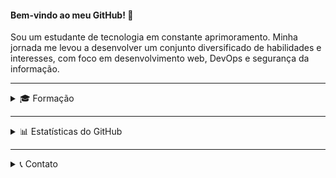 #### Bem-vindo ao meu GitHub! 👋

Sou um estudante de tecnologia em constante aprimoramento. Minha jornada me levou a desenvolver um conjunto diversificado de habilidades e interesses, com foco em desenvolvimento web, DevOps e segurança da informação.

---

<details>
<summary>🎓 Formação</summary>
<br>

> <table>
>  <tr>
>    <td> <a href="#"> <img src="https://github.com/user-attachments/assets/bc581641-3815-448f-8ce8-18882751f6e1" width=48> <a/> </td>
>   </tr> 
> </table>
> <details>
> <summary>🖥️ Análise e Desenvolvimento de Sistemas</summary>
> <br>
> <b>Graduação orientada a projetos</b>
> 
> <br>Data de início: 15/08/2023
> <br>
> Em andamento<br>
>
> <b>Resumo</b><br>
>
> * Desenvolvo meu conhecimento teórico e minhas habilidades de programação;
> * O trabalho em equipe é fortemente incentivado. Busco ser comunicativo e usar linguagem clara;
> * Atualmente estou aprendendo sobre microsserviços e segurança da informação.
>
> </details>
>
> <details>
> <summary>📚 Nano Courses</summary>
> <br>
> <b>Cursos de curta duração</b>
> <br><br>
>
> * Algoritmos: Aprenda a programar
> * Banco de Dados Oracle
> * Big Data
> * Big Data & Analytics
> * Biohacking, Deep Web e Criptografia
> * Blockchain
> * Blockchain Advanced
> * Cloud Fundamentals, Administration and Solution Architect
> * Códigos de Alta Performance
> * Compliance e Quality Assurance
> * Comunicação e Semiótica
> * Cybersecurity
> * Cybersecurity Hacker Skills
> * Data Visualization
> * Design Thinking
> * DevOps & Agile Culture
> * Django Web Framework
> * Engenharia de Software
> * Estatística para Soluções em TI
> * Estruturas de Computadores
> * Ethical Hacking
> * Front End
> * Infraestrutura e Interconectividade
> * Inteligência Artificial e Computacional
> * Inteligência e Contrainteligência
> * Java Advanced Frameworks
> * Java Development
> * Java Fundamentos
> * Leadership Communication
> * Linux Fundamentos
> * Programação em Banco de Dados
> * Python
> * Python Development
> * Resolvendo Problemas com Matemática
> * Responsive Web Development
> * Sensores e Circuitos Digitais
> * Services Architecture / API / Mobile Architecture
> * Soluções Tecnológicas Emergentes
> * User Experience
> * Wordpress na Prática
>
> </details>
 
> ---

> <table>
>  <tr>
>    <td> <a href="#"><img src="https://github.com/user-attachments/assets/cb6cedcb-56f4-49cc-b696-e1a710593d35" width=32><a/> </td>
>   </tr> 
> </table>
>
> <details>
> <summary> <a href="#"><img src="https://github.com/user-attachments/assets/b50da5f9-2a80-4fab-8cf4-a87514f48710" height=16><a/> Web Back-End (Java) - Santander Coders 2023 | 2º Semestre</summary>
> <br>
> <b>Formação online síncrona</b>
> 
> <br>Carga horária: 324 horas
> <br>
> <br>Data de início: 09/01/2024
> <br>
> Data de conclusão: 22/05/2024<br>
> 
> <b>Resumo</b><br>
> 
> * Criação e consumo de APIs RESTful;
> * Gestão de dependências e empacotamento (Gradle e Maven);
> * Java Date and Time;
> * Java Threads;
> * Padrões de projeto;
> * Princípios SOLID;
> * Programação funcional;
> * Programação Web;
> * Spring Framework;
> * Testes automatizados (JUnit, Mockito e Selenium).
> </details>
> 
> 
> <details>
> <summary> <a href="#"><img src="https://github.com/user-attachments/assets/c7f6d309-ab40-48c9-aea8-a18d22915606" height=14><a/> DevOps - Santander Coders 2024 | 1º Semestre</summary>
> <br>
> <b>Formação online síncrona</b>
> 
> <br>Carga horária: 324 horas
> <br>
> <br>Data de início: 31/07/2024
> <br>
> Data de conclusão: 04/12/2024<br>
> 
> <b>Resumo</b><br>
> 
> <b> <a href="#"><img src="https://github.com/user-attachments/assets/67ddf44d-1c75-4d6c-908c-5b70b893d278" height=16><a/> Linux</b>:
> * Configuração de servidores web (Apache e NGINX);
> * Configurações de rede;
> * Gerenciamento de processos;
> * Particionamento de disco;
> * Shell scripts (automação de tarefas);
> * Sistema de arquivos.
> 
> <b> <a href="#"><img src="https://github.com/user-attachments/assets/9cc5bac3-6bdc-4a78-a98d-41a17234827d" height=16><a/> Git</b>:
> * GitHub Actions (automatização de fluxos de trabalho - implantação e testes);
> * Padronização de nomenclatura para branches e commits;
> * Serialização de dados (YAML e JSON).
> 
> <b>🌐 Redes</b>:
> * Cálculos de sub-rede;
> * Infraestrutura e dispositivos;
> * Modelos OSI e TCP/IP;
> * Segurança de rede.
> 
> <b> <a href="#"><img src="https://github.com/user-attachments/assets/d4ee501b-294a-4907-a82f-66e22dacecc0" height=16><a/> Conteinerização</b>:
> * Docker.
> 
> <b> <a href="#"><img src="https://github.com/user-attachments/assets/7daa54c7-92ff-477e-b0fd-b2195a660f10" height=16><a/> Provisionamento como Código</b>:
> * Terraform.
> 
> <b>☁️ Serviços Cloud (AWS)</b>:
> * EC2 (virtualização);
> * IAM (controle de acesso);
> * Lambda (execução de código);
> * RDS (bancos de dados relacionais);
> * S3 (armazenamento);
> * SNS (entrega de mensagens);
> * SQS (enfileiramento de mensagens);
> * Well-Architected Framework.
> </details>

> ---

> <table>
>  <tr>
>    <td> <a href="#"><img src="https://github.com/user-attachments/assets/ca36fc1f-0533-4076-bf2f-2a42f3928990" width=32><a/> </td>
>   </tr> 
> </table>
> 
> <details>
> <summary>💻 Tecnologia e Desenvolvimento Pessoal</summary>
> <br>
> 
> * [Certificado de Conclusão](https://cursos.alura.com.br/user/igor-ribeiro2334/fullCertificate/9e0f7587c327aab62f9e18b0ba66617e)
> 
> </details>

</details>

---

<details>
<summary>📊 Estatísticas do GitHub</summary>
<br>
    
<div align="center">
    
  <img height=200 src="https://github-readme-stats.vercel.app/api?username=igor-u&theme=cobalt2&hide_border=true&include_all_commits=false&count_private=false&show=prs_merged&rank_icon=github&text_bold=false&bg_color=000000&title_color=9B0000&text_color=DBDBDB" alt="Igor Ribeiro's GitHub Stats"/>
  <img height=200 src="https://github-readme-stats.vercel.app/api/top-langs/?username=igor-u&hide_progress=false&theme=cobalt2&hide_border=true&include_all_commits=false&count_private=false&layout=compact&langs_count=10&bg_color=000000&title_color=9B0000&text_color=DBDBDB" alt="Most Used Languages"/>
  
</div>

</details>

---

<details>
<summary>📞 Contato</summary>

<br>

> [![Gmail](assets/Gmail.svg)](mailto:igor.ribeiro2334@gmail.com)
> |---|
> [![LinkedIn](assets/LinkedIn.svg)](https://www.linkedin.com/in/igorribeiro12/)

</details>
